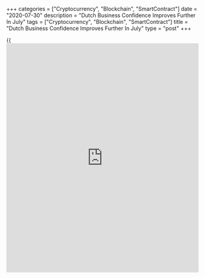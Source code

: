 +++
categories = ["Cryptocurrency", "Blockchain", "SmartContract"]
date = "2020-07-30"
description = "Dutch Business Confidence Improves Further In July"
tags = ["Cryptocurrency", "Blockchain", "SmartContract"]
title = "Dutch Business Confidence Improves Further In July"
type = "post"
+++

{{<iframe id="large-banner" src="https://www.bounty.group/#slide=13.0" width="100%" height="600" scrolling="no" style="border: 0px solid rgb(216, 221, 230); border-radius: 3px;">}}

Dutch producer confidence continued to improve for the third straight
month in July, data from the Central Bureau of Statistics showed on
Thursday.

The producer sentiment index rose to -8.7 in July from -15.1 in June.
This was below the average score of 0.5 seen over the past twenty years.

Producers remained negative about the stock of finished goods, while
their opinion on order book was less negative, the agency said.

Confidence level was less negative than in June. Producers in the wood
and building material industry were less positive.

For comments and feedback [contact](https://www.playgroundfx.com/contact/): editorial@rtt[news](https://www.letsplayfx.com/blog/forex-news-website/).com

[Economic News][1]

 **What parts of the world are seeing the best (and worst) economic
performances lately? Click[here][2] to check out our [Econ Scorecard][2]
and find out! See up-to-the-moment [ranking](https://www.playgroundfx.com/blog/crypto-exchange-ranking/)s for the best and worst
performers in [GDP][2], [unemployment rate][3], [inflation][4] and much
more.**

   1. www.rtt[news](https://www.letsplayfx.com/blog/forex-news-website/).com/Content/EconomicNews.aspx
   2. www.rtt[news](https://www.letsplayfx.com/blog/forex-news-website/).com/economic-scorecard/world-rank/GDP/highest-performance.aspx
   3. www.rtt[news](https://www.letsplayfx.com/blog/forex-news-website/).com/economic-scorecard/world-rank/unemployment-rate/lowest-performance.aspx
   4. www.rtt[news](https://www.letsplayfx.com/blog/forex-news-website/).com/economic-scorecard/world-rank/CPI/highest-performance.aspx